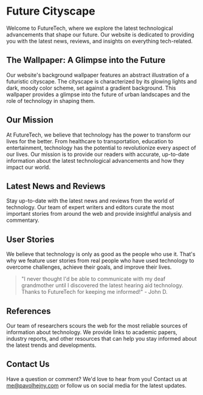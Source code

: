 <!--font:Inter-->

# Future Cityscape

Welcome to FutureTech, where we explore the latest technological advancements that shape our future. Our website is dedicated to providing you with the latest news, reviews, and insights on everything tech-related.

## The Wallpaper: A Glimpse into the Future

Our website's background wallpaper features an abstract illustration of a futuristic cityscape. The cityscape is characterized by its glowing lights and dark, moody color scheme, set against a gradient background. This wallpaper provides a glimpse into the future of urban landscapes and the role of technology in shaping them.

## Our Mission

At FutureTech, we believe that technology has the power to transform our lives for the better. From healthcare to transportation, education to entertainment, technology has the potential to revolutionize every aspect of our lives. Our mission is to provide our readers with accurate, up-to-date information about the latest technological advancements and how they impact our world.

## Latest News and Reviews

Stay up-to-date with the latest news and reviews from the world of technology. Our team of expert writers and editors curate the most important stories from around the web and provide insightful analysis and commentary.

## User Stories

We believe that technology is only as good as the people who use it. That's why we feature user stories from real people who have used technology to overcome challenges, achieve their goals, and improve their lives.

> "I never thought I'd be able to communicate with my deaf grandmother until I discovered the latest hearing aid technology. Thanks to FutureTech for keeping me informed!" - John D.

## References

Our team of researchers scours the web for the most reliable sources of information about technology. We provide links to academic papers, industry reports, and other resources that can help you stay informed about the latest trends and developments.

## Contact Us

Have a question or comment? We'd love to hear from you! Contact us at me@pavolhejny.com or follow us on social media for the latest updates.

<!--

Write me content for website with wallpaper which alt text is:

"A wallpaper featuring an abstract illustration of a futuristic cityscape, with glowing lights and a dark and moody color scheme, set against a gradient background."

The name/title of the page should not be 1:1 copy of the alt text but rather a real content of the website which is using this wallpaper.

- Use markdown format
- Start with heading
- Heading should be short and concise
- The content should look like a real website
- The website should not be about the wallpaper, wallpaper is just a related background
- Heading should be contain work "wallpaper" or "background"
- Include real sections like references, contact, user stories, etc. use things relevant to the page purpose.
- Feel free to use structure like headings, bullets, numbering, blockquotes, paragraphs, horizontal lines, etc.
- You can use formatting like bold or _italic_
- You can include UTF-8 emojis
- Links should be only #hash anchors (and you can refer to the document itself)
- Do not include images


---


# FutureTech: Embrace the Futuristic Cityscape

Welcome to FutureTech, where we explore the latest technological advancements that shape our future. Our website is dedicated to providing you with the latest news, reviews, and insights on everything tech-related.

## The Wallpaper: A Glimpse into the Future

Our website's background wallpaper features an abstract illustration of a futuristic cityscape. The cityscape is characterized by its glowing lights and dark, moody color scheme, set against a gradient background. This wallpaper provides a glimpse into the future of urban landscapes and the role of technology in shaping them.

## Our Mission

At FutureTech, we believe that technology has the power to transform our lives for the better. From healthcare to transportation, education to entertainment, technology has the potential to revolutionize every aspect of our lives. Our mission is to provide our readers with accurate, up-to-date information about the latest technological advancements and how they impact our world.

## Latest News and Reviews

Stay up-to-date with the latest news and reviews from the world of technology. Our team of expert writers and editors curate the most important stories from around the web and provide insightful analysis and commentary.

## User Stories

We believe that technology is only as good as the people who use it. That's why we feature user stories from real people who have used technology to overcome challenges, achieve their goals, and improve their lives.

> "I never thought I'd be able to communicate with my deaf grandmother until I discovered the latest hearing aid technology. Thanks to FutureTech for keeping me informed!" - John D.

## References

Our team of researchers scours the web for the most reliable sources of information about technology. We provide links to academic papers, industry reports, and other resources that can help you stay informed about the latest trends and developments.

## Contact Us

Have a question or comment? We'd love to hear from you! Contact us at me@pavolhejny.com or follow us on social media for the latest updates.

-->
